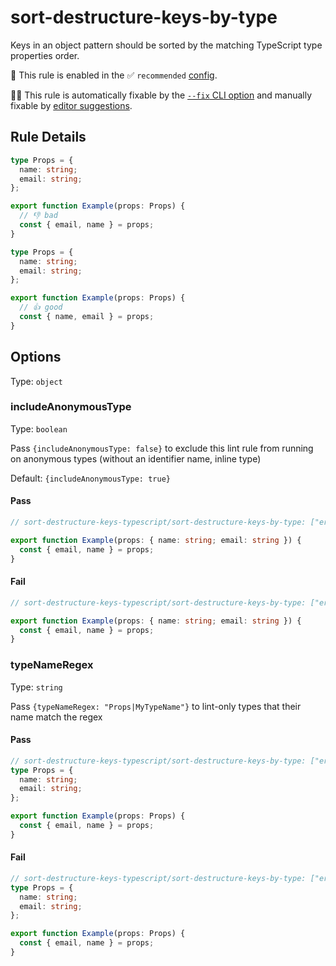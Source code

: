 # sort-destructure-keys-by-type

Keys in an object pattern should be sorted by the matching TypeScript type properties order.

💼 This rule is enabled in the ✅ `recommended` [config](https://github.com/nirtamir2/eslint-plugin-unicorn#preset-configs-eslintconfigjs).

🔧💡 This rule is automatically fixable by the [`--fix` CLI option](https://eslint.org/docs/latest/user-guide/command-line-interface#--fix) and manually fixable by [editor suggestions](https://eslint.org/docs/latest/use/core-concepts#rule-suggestions).

## Rule Details

<!-- eslint-skip -->

```ts
type Props = {
  name: string;
  email: string;
};

export function Example(props: Props) {
  // 👎 bad
  const { email, name } = props;
}
```

<!-- eslint-skip -->

```ts
type Props = {
  name: string;
  email: string;
};

export function Example(props: Props) {
  // 👍 good
  const { name, email } = props;
}
```

## Options

Type: `object`

### includeAnonymousType

Type: `boolean`

Pass `{includeAnonymousType: false}` to exclude this lint rule from running on anonymous types
(without an identifier name, inline type)

Default: `{includeAnonymousType: true}`

#### Pass

```ts
// sort-destructure-keys-typescript/sort-destructure-keys-by-type: ["error", {includeAnonymousType: false}]}]

export function Example(props: { name: string; email: string }) {
  const { email, name } = props;
}
```

#### Fail

<!-- eslint-skip -->

```ts
// sort-destructure-keys-typescript/sort-destructure-keys-by-type: ["error", {includeAnonymousType: true}]}]

export function Example(props: { name: string; email: string }) {
  const { email, name } = props;
}
```

<!-- eslint-skip -->

### typeNameRegex

Type: `string`

Pass `{typeNameRegex: "Props|MyTypeName"}` to lint-only types that their name match the regex

#### Pass

```ts
// sort-destructure-keys-typescript/sort-destructure-keys-by-type: ["error", {typeNameRegex: "^(?!.*Props).*$"}]
type Props = {
  name: string;
  email: string;
};

export function Example(props: Props) {
  const { email, name } = props;
}
```

#### Fail

<!-- eslint-skip -->

```ts
// sort-destructure-keys-typescript/sort-destructure-keys-by-type: ["error", {typeNameRegex: "Props|Other"}]
type Props = {
  name: string;
  email: string;
};

export function Example(props: Props) {
  const { email, name } = props;
}
```

<!-- eslint-skip -->
